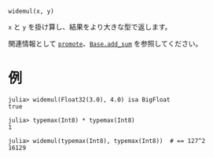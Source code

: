 ```
widemul(x, y)
```

`x` と `y` を掛け算し、結果をより大きな型で返します。

関連情報として [`promote`](@ref)、[`Base.add_sum`](@ref) を参照してください。

# 例

```jldoctest
julia> widemul(Float32(3.0), 4.0) isa BigFloat
true

julia> typemax(Int8) * typemax(Int8)
1

julia> widemul(typemax(Int8), typemax(Int8))  # == 127^2
16129
```
